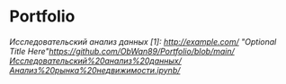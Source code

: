 # Portfolio

###### Исследовательский анализ данных [1]: http://example.com/ "Optional Title Here"https://github.com/ObWan89/Portfolio/blob/main/Исследовательский%20анализ%20данных/Анализ%20рынка%20недвижимости.ipynb/
